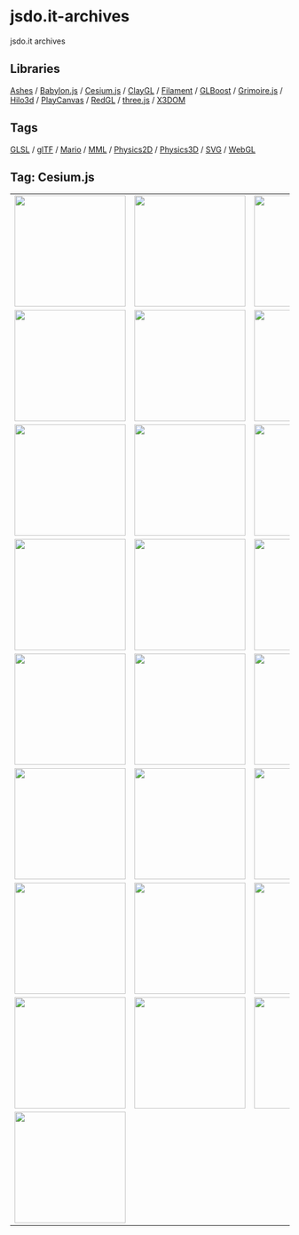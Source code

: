 # jsdo.it-archives
jsdo.it archives

## Libraries

[Ashes](../ashes) / [Babylon.js](../babylon.js) / [Cesium.js](../cesium.js) / [ClayGL](../claygl) / [Filament](../filament) / [GLBoost](../glboost)  / [Grimoire.js](../grimoire.js) / [Hilo3d](../hilo3d) / [PlayCanvas](../playcanvas) / [RedGL](../redgl) / [three.js](../three.js) / [X3DOM](../x3dom)

## Tags

[GLSL](../glsl) / [glTF](../gltf) / [Mario](../mario) / [MML](../mml) / [Physics2D](../physics2d) / [Physics3D](../physics3d) / [SVG](../svg) / [WebGL](../webgl)

## Tag: Cesium.js

<table>
<tr>
<td><a href="https://cx20.github.io/jsdo.it-archives/cx20/pGyG" alt="3D地図ライブラリ「Cesium」を用いて地球を表示してみるテスト"><img src="https://cx20.github.io/jsdo.it-archives/screenshot/pGyG.jpg" width="200" height="200"></a></td>
<td><a href="https://cx20.github.io/jsdo.it-archives/cx20/w3iC" alt="Cesium.js を用いて地球を回転させてみるテスト"><img src="https://cx20.github.io/jsdo.it-archives/screenshot/w3iC.jpg" width="200" height="200"></a></td>
<td><a href="https://cx20.github.io/jsdo.it-archives/cx20/UKCJB" alt="Cesium.js で3Dモデル表示してみるテスト（その１）"><img src="https://cx20.github.io/jsdo.it-archives/screenshot/UKCJB.jpg" width="200" height="200"></a></td>
<td><a href="https://cx20.github.io/jsdo.it-archives/cx20/uw48" alt="[WebGL] Cesium.js で glTF 2.0形式のデータを表示してみるテスト"><img src="https://cx20.github.io/jsdo.it-archives/screenshot/uw48.jpg" width="200" height="200"></a></td>
</tr>
<tr>
<td><a href="https://cx20.github.io/jsdo.it-archives/cx20/eFsr" alt="[WebGL] Cesium.js で glTF 2.0形式のデータを表示してみるテスト（その２）"><img src="https://cx20.github.io/jsdo.it-archives/screenshot/eFsr.jpg" width="200" height="200"></a></td>
<td><a href="https://cx20.github.io/jsdo.it-archives/cx20/2s3w" alt="[WebGL] Cesium.js で glTF 2.0形式のデータを表示してみるテスト（その３）（調整中）"><img src="https://cx20.github.io/jsdo.it-archives/screenshot/2s3w.jpg" width="200" height="200"></a></td>
<td><a href="https://cx20.github.io/jsdo.it-archives/cx20/2I0b" alt="[WebGL] Cesium.js で glTF 2.0形式のデータを表示してみるテスト（その４）"><img src="https://cx20.github.io/jsdo.it-archives/screenshot/2I0b.jpg" width="200" height="200"></a></td>
<td><a href="https://cx20.github.io/jsdo.it-archives/cx20/cYlz" alt="[WebGL] Cesium.js で glTF 2.0形式のデータを表示してみるテスト（その５）"><img src="https://cx20.github.io/jsdo.it-archives/screenshot/cYlz.jpg" width="200" height="200"></a></td>
</tr>
<tr>
<td><a href="https://cx20.github.io/jsdo.it-archives/cx20/yWoE" alt="[WebGL] Cesium.js で glTF 2.0形式のデータを表示してみるテスト（その６）"><img src="https://cx20.github.io/jsdo.it-archives/screenshot/yWoE.jpg" width="200" height="200"></a></td>
<td><a href="https://cx20.github.io/jsdo.it-archives/cx20/47vR" alt="[WebGL] Cesium.js で glTF 2.0形式のデータを表示してみるテスト（その７）"><img src="https://cx20.github.io/jsdo.it-archives/screenshot/47vR.jpg" width="200" height="200"></a></td>
<td><a href="https://cx20.github.io/jsdo.it-archives/cx20/u7sb" alt="[WebGL] Cesium.js で glTF 2.0形式のデータを表示してみるテスト（その８）"><img src="https://cx20.github.io/jsdo.it-archives/screenshot/u7sb.jpg" width="200" height="200"></a></td>
<td><a href="https://cx20.github.io/jsdo.it-archives/cx20/0r7J" alt="[WebGL] Cesium.js で glTF 2.0形式のデータを表示してみるテスト（その９）（調整中）"><img src="https://cx20.github.io/jsdo.it-archives/screenshot/0r7J.jpg" width="200" height="200"></a></td>
</tr>
<tr>
<td><a href="https://cx20.github.io/jsdo.it-archives/cx20/6z4e" alt="[WebGL] Cesium.js で glTF 2.0形式のデータを表示してみるテスト（その１０）（調整中）"><img src="https://cx20.github.io/jsdo.it-archives/screenshot/6z4e.jpg" width="200" height="200"></a></td>
<td><a href="https://cx20.github.io/jsdo.it-archives/cx20/QQHP" alt="[WebGL] Cesium.js で glTF 2.0形式のデータを表示してみるテスト（その１１）（調整中）"><img src="https://cx20.github.io/jsdo.it-archives/screenshot/QQHP.jpg" width="200" height="200"></a></td>
<td><a href="https://cx20.github.io/jsdo.it-archives/cx20/KFfB" alt="[WebGL] Cesium.js で glTF 2.0形式のデータを表示してみるテスト（その１２）（調整中）"><img src="https://cx20.github.io/jsdo.it-archives/screenshot/KFfB.jpg" width="200" height="200"></a></td>
<td><a href="https://cx20.github.io/jsdo.it-archives/cx20/2fVS" alt="[WebGL] Cesium.js で glTF 2.0形式のデータを表示してみるテスト（その１３）（調整中）"><img src="https://cx20.github.io/jsdo.it-archives/screenshot/2fVS.jpg" width="200" height="200"></a></td>
</tr>
<tr>
<td><a href="https://cx20.github.io/jsdo.it-archives/cx20/0Gbw" alt="[WebGL] Cesium.js で glTF 2.0形式のデータを表示してみるテスト（その１４）（調整中）"><img src="https://cx20.github.io/jsdo.it-archives/screenshot/0Gbw.jpg" width="200" height="200"></a></td>
<td><a href="https://cx20.github.io/jsdo.it-archives/cx20/2QKh" alt="[WebGL] Cesium.js で glTF 2.0形式のデータを表示してみるテスト（その１５）（調整中）"><img src="https://cx20.github.io/jsdo.it-archives/screenshot/2QKh.jpg" width="200" height="200"></a></td>
<td><a href="https://cx20.github.io/jsdo.it-archives/cx20/E6bC" alt="[WebGL] Cesium.js で glTF 2.0形式のデータを表示してみるテスト（その１６）（調整中）"><img src="https://cx20.github.io/jsdo.it-archives/screenshot/E6bC.jpg" width="200" height="200"></a></td>
<td><a href="https://cx20.github.io/jsdo.it-archives/cx20/aSHJI" alt="[WebGL] Cesium.js で glTF 2.0形式のデータを表示してみるテスト（その１７）（調整中）"><img src="https://cx20.github.io/jsdo.it-archives/screenshot/aSHJI.jpg" width="200" height="200"></a></td>
</tr>
<tr>
<td><a href="https://cx20.github.io/jsdo.it-archives/cx20/MsNEK" alt="[WebGL] Cesium.js で glTF 2.0形式のデータを表示してみるテスト（その１８）（調整中）"><img src="https://cx20.github.io/jsdo.it-archives/screenshot/MsNEK.jpg" width="200" height="200"></a></td>
<td><a href="https://cx20.github.io/jsdo.it-archives/cx20/Sdyg" alt="[WebGL] Cesium.js で glTF 2.0形式のデータを表示してみるテスト（その１９）（調整中）"><img src="https://cx20.github.io/jsdo.it-archives/screenshot/Sdyg.jpg" width="200" height="200"></a></td>
<td><a href="https://cx20.github.io/jsdo.it-archives/cx20/q8ln" alt="[WebGL] Cesium.js で glTF 2.0形式のデータを表示してみるテスト（その２０）（調整中）"><img src="https://cx20.github.io/jsdo.it-archives/screenshot/q8ln.jpg" width="200" height="200"></a></td>
<td><a href="https://cx20.github.io/jsdo.it-archives/cx20/Mcta" alt="[WebGL] Cesium.js で glTF 2.0形式のデータを表示してみるテスト（その２１）（調整中）"><img src="https://cx20.github.io/jsdo.it-archives/screenshot/Mcta.jpg" width="200" height="200"></a></td>
</tr>
<tr>
<td><a href="https://cx20.github.io/jsdo.it-archives/cx20/EPjd" alt="[WebGL] Cesium.js で glTF 2.0形式のデータを表示してみるテスト（その２２）（調整中）"><img src="https://cx20.github.io/jsdo.it-archives/screenshot/EPjd.jpg" width="200" height="200"></a></td>
<td><a href="https://cx20.github.io/jsdo.it-archives/cx20/6Dgw" alt="Cesium.js を用いて富士山を表示してみるテスト"><img src="https://cx20.github.io/jsdo.it-archives/screenshot/6Dgw.jpg" width="200" height="200"></a></td>
<td><a href="https://cx20.github.io/jsdo.it-archives/cx20/sXhr" alt="Cesium.js を用いて新燃岳を表示してみるテスト"><img src="https://cx20.github.io/jsdo.it-archives/screenshot/sXhr.jpg" width="200" height="200"></a></td>
<td><a href="https://cx20.github.io/jsdo.it-archives/cx20/S4bO" alt="Cesium.js で新燃岳にSARの観測結果を合成表示してみるテスト"><img src="https://cx20.github.io/jsdo.it-archives/screenshot/S4bO.jpg" width="200" height="200"></a></td>
</tr>
<tr>
<td><a href="https://cx20.github.io/jsdo.it-archives/cx20/lNbX" alt="Cesium.js で地理院データを使ってみるテスト"><img src="https://cx20.github.io/jsdo.it-archives/screenshot/lNbX.jpg" width="200" height="200"></a></td>
<td><a href="https://cx20.github.io/jsdo.it-archives/cx20/tkxo" alt="3D地図に震度データを合成してみる"><img src="https://cx20.github.io/jsdo.it-archives/screenshot/tkxo.jpg" width="200" height="200"></a></td>
<td><a href="https://cx20.github.io/jsdo.it-archives/cx20/0MBc" alt="3D地図に震度データを合成してみる（熊本周辺）"><img src="https://cx20.github.io/jsdo.it-archives/screenshot/0MBc.jpg" width="200" height="200"></a></td>
<td><a href="https://cx20.github.io/jsdo.it-archives/cx20/sTSf" alt="3D地図に震度データを合成してみる（北海道地震）"><img src="https://cx20.github.io/jsdo.it-archives/screenshot/sTSf.jpg" width="200" height="200"></a></td>
</tr>
<tr>
<td><a href="https://cx20.github.io/jsdo.it-archives/cx20/3NKf" alt="3D地図にドット絵を描いてみるテスト"><img src="https://cx20.github.io/jsdo.it-archives/screenshot/3NKf.jpg" width="200" height="200"></a></td>
<td></td>
<td></td>
<td></td>
</tr>
</table>
